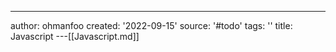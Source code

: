 ---
author: ohmanfoo
created: '2022-09-15'
source: '#todo'
tags: ''
title: Javascript
---[[Javascript.md]]
